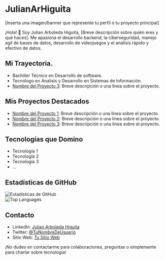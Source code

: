 # JulianArHiguita

[Inserta una imagen/banner que represente tu perfil o tu proyecto principal]

¡Hola! 👋 Soy Julian Arboleda Higuita, [Breve descripción sobre quién eres y qué haces]. Me apasiona el desarrollo backend, la ciberseguridad, manejo agil de bases de datos, desarrollo de videojuegos y el analisis rápido y efectivo de datos.  

## Mi Trayectoria.
- Bachiller Técnico en Desarrollo de software.
- Tecnologo en Analisis y Desarrollo en Sistemas de Información.
- [Nombre del Proyecto 3](enlace): Breve descripción o una línea sobre el proyecto.

## Mis Proyectos Destacados

- [Nombre del Proyecto 1](enlace): Breve descripción o una línea sobre el proyecto.
- [Nombre del Proyecto 2](enlace): Breve descripción o una línea sobre el proyecto.
- [Nombre del Proyecto 3](enlace): Breve descripción o una línea sobre el proyecto.

## Tecnologías que Domino

- Tecnología 1
- Tecnología 2
- Tecnología 3
- ...

## Estadísticas de GitHub

![Estadísticas de GitHub](https://github-readme-stats.vercel.app/api?username=JulianArHiguita&show_icons=true&theme=radical)  
![Top Languages](https://github-readme-stats.vercel.app/api/top-langs/?username=JulianArHiguita&layout=compact)


## Contacto

- LinkedIn: [Julian Arboleda Higuita](https://www.linkedin.com/in/julian-arboleda-higuita-7324ab1b4/)
- Twitter: [@TuNombreDeUsuario](enlace)
- Sitio Web: [Tu Sitio Web](enlace)

¡No dudes en contactarme para colaboraciones, preguntas o simplemente para charlar sobre tecnología!

